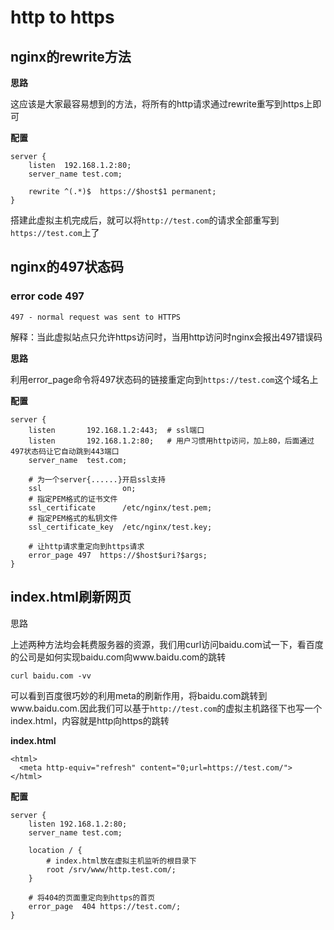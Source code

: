 # http to https

## nginx的rewrite方法

__思路__

这应该是大家最容易想到的方法，将所有的http请求通过rewrite重写到https上即可

__配置__

```
server {
    listen  192.168.1.2:80;
    server_name test.com;

    rewrite ^(.*)$  https://$host$1 permanent;
}
```

搭建此虚拟主机完成后，就可以将`http://test.com`的请求全部重写到`https://test.com`上了

## nginx的497状态码

### error code 497

```
497 - normal request was sent to HTTPS
```

解释：当此虚拟站点只允许https访问时，当用http访问时nginx会报出497错误码

__思路__

利用error_page命令将497状态码的链接重定向到`https://test.com`这个域名上

__配置__

```
server {
    listen       192.168.1.2:443;  # ssl端口
    listen       192.168.1.2:80;   # 用户习惯用http访问，加上80，后面通过497状态码让它自动跳到443端口
    server_name  test.com;

    # 为一个server{......}开启ssl支持
    ssl                  on;
    # 指定PEM格式的证书文件
    ssl_certificate      /etc/nginx/test.pem;
    # 指定PEM格式的私钥文件
    ssl_certificate_key  /etc/nginx/test.key;

    # 让http请求重定向到https请求
    error_page 497  https://$host$uri?$args;
}
```

## index.html刷新网页

思路

上述两种方法均会耗费服务器的资源，我们用curl访问baidu.com试一下，看百度的公司是如何实现baidu.com向www.baidu.com的跳转

```
curl baidu.com -vv
```

可以看到百度很巧妙的利用meta的刷新作用，将baidu.com跳转到www.baidu.com.因此我们可以基于`http://test.com`的虚拟主机路径下也写一个index.html，内容就是http向https的跳转

__index.html__

```
<html>
  <meta http-equiv="refresh" content="0;url=https://test.com/">
</html>
```

__配置__

```
server {
    listen 192.168.1.2:80;
    server_name test.com;

    location / {
        # index.html放在虚拟主机监听的根目录下
        root /srv/www/http.test.com/;
    }

    # 将404的页面重定向到https的首页
    error_page  404 https://test.com/;
}
```
